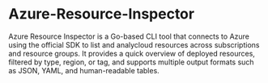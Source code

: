 # Azure-Resource-Inspector
Azure Resource Inspector is a Go-based CLI tool that connects to Azure using the official SDK to list and analycloud resources across subscriptions and resource groups. It provides a quick overview of deployed resources, filtered by type, region, or tag, and supports multiple output formats such as JSON, YAML, and human-readable tables.
